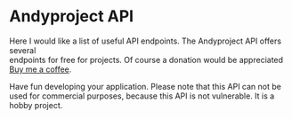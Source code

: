 # Andyproject API
Here I would like a list of useful API endpoints. The Andyproject API offers several <br>
endpoints for free for projects. Of course a donation would be appreciated <a href="https://www.buymeacoffee.com/andyproject">Buy me a coffee</a>.

Have fun developing your application. Please note that this API can not be used for commercial purposes, because this API is not vulnerable. It is a hobby project.
